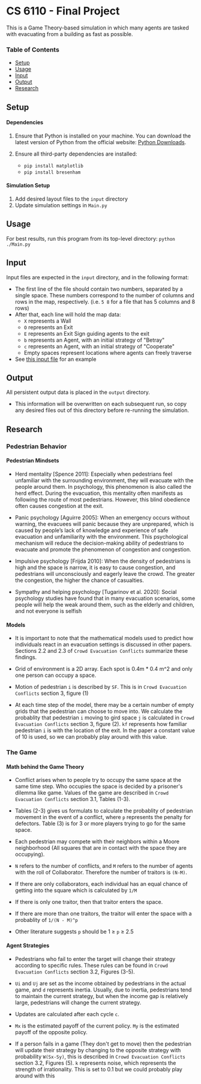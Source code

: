# CS 6110 - Final Project

This is a Game Theory-based simulation in which many agents are tasked with evacuating from a building as fast as possible.

### Table of Contents
- [Setup](README.md#setup)
- [Usage](README.md#usage)
- [Input](README.md#input)
- [Output](README.md#output)
- [Research](README.md#research)

## Setup
#### Dependencies
1. Ensure that Python is installed on your machine. You can download the latest version of Python from the official website: [Python Downloads](https://www.python.org/downloads/).

2. Ensure all third-party dependencies are installed:
    - `pip install matplotlib`
	- `pip install bresenham`

#### Simulation Setup
1. Add desired layout files to the `input` directory
2. Update simulation settings in `Main.py`

## Usage

For best results, run this program from its top-level directory:
`python ./Main.py`

## Input

Input files are expected in the `input` directory, and in the following format:
  - The first line of the file should contain two numbers, separated by a single space. These numbers correspond to the number of columns and rows in the map, respectively. (i.e. `5 8` for a file that has 5 columns and 8 rows)
  - After that, each line will hold the map data:
      - `X` represents a Wall
      - `O` represents an Exit
      - `E` represents an Exit Sign guiding agents to the exit
      - `b` represents an Agent, with an initial strategy of "Betray"
      - `c` represents an Agent, with an initial strategy of "Cooperate"
      - Empty spaces represent locations where agents can freely traverse
  - See [this input file](input/Debug1.txt) for an example

## Output

All persistent output data is placed in the `output` directory.
- This information will be overwritten on each subsequent run, so copy any desired files out of this directory before re-running the simulation.

## Research

### Pedestrian Behavior
#### Pedestrian Mindsets
* Herd mentality [Spence 2011]: Especially when pedestrians
feel unfamiliar with the surrounding environment, they will
evacuate with the people around them. In psychology, this
phenomenon is also called the herd effect. During the evacuation, this mentality often manifests as following the route
of most pedestrians. However, this blind obedience often
causes congestion at the exit.

* Panic psychology [Aguirre 2005]: When an emergency occurs without warning, the evacuees will panic because they
are unprepared, which is caused by people’s lack of knowledge and experience of safe evacuation and unfamiliarity
with the environment. This psychological mechanism will reduce the decision-making ability of pedestrians to evacuate
and promote the phenomenon of congestion and congestion.

* Impulsive psychology [Frijda 2010]: When the density of
pedestrians is high and the space is narrow, it is easy to
cause congestion, and pedestrians will unconsciously and
eagerly leave the crowd. The greater the congestion, the
higher the chance of casualties.

* Sympathy and helping psychology [Tugarinov et al. 2020]:
Social psychology studies have found that in many evacuation scenarios, some people will help the weak around them,
such as the elderly and children, and not everyone is selfish

#### Models

* It is important to note that the mathematical models used to predict how individuals react in an evacuation settings is discussed in other papers. Sections 2.2 and 2.3 of `Crowd Evacuation Conflicts` summarize these findings.

* Grid of environment is a 2D array. Each spot is 0.4m * 0.4 m^2 and only one person can occupy a space.

* Motion of pedestrian `i` is described by `SF`. This is in `Crowd Evacuation Conflicts` section 3, figure (1)

* At each time step of the model, there may be a certain number of empty grids that the pedestrian can choose to move into. We calculate the probablity that pedestrian `i` moving to gird space `j` is calculated in `Crowd Evacuation Conflicts` section 3, figure (2). `kf` represents how familiar pedestrian `i` is with the location of the exit. In the paper a constant value of 10 is used, so we can probably play around with this value.

### The Game
#### Math behind the Game Theory

* Conflict arises when to people try to occupy the same space at the same time step. Who occupies the space is decided by a prisoner's dilemma like game. Values of the game are described in `Crowd Evacuation Conflicts` section 3.1, Tables (1-3).

* Tables (2-3) gives us formulats to calculate the probablity of pedestrian movement in the event of a conflict, where `p` represents the penalty for defectors. Table (3) is for 3 or more players trying to go for the same space. 

* Each pedestrian may compete with their neighbors within a Moore neighborhood (All squares that are in contact with the space they are occupying).

* `N` refers to the number of conflicts, and `M` refers to the number of agents with the roll of Collaborator. Therefore the number of traitors is `(N-M)`. 

* If there are only collaborators, each individual has an equal chance of getting into the square which is calculated by `1/M`

* If there is only one traitor, then that traitor enters the space.

* If there are more than one traitors, the traitor will enter the space with a probablity of `1/(N - M)^p`

* Other literature suggests `p` should be 1 ≥ `p` ≥ 2.5

#### Agent Strategies

* Pedestrians who fail to enter the target will change their strategy according to specific rules. These rules can be found in `Crowd Evacuation Conflicts` section 3.2, Figures (3-5).

* `Ui` and `Uj` are set as the income obtained by
pedestrians in the actual game, and `d` represents inertia. Usually, due to inertia, pedestrians tend to maintain the current strategy, but when the income gap is relatively large, pedestrians will change the current strategy. 

* Updates are calculated after each cycle `c`. 

* `Mx` is the estimated payoff of the current policy. `My` is the estimated payoff of the opposite policy. 

* If a person fails in a game (They don't get to move) then the pedestrian will update their strategy by changing to the opposite strategy with probability `W(Sx-Sy)`, this is described in `Crowd Evacuation Conflicts` section 3.2, Figures (5). `k` represents noise, which represents the strength of irrationality. This is set to 0.1 but we could probably play around with this
